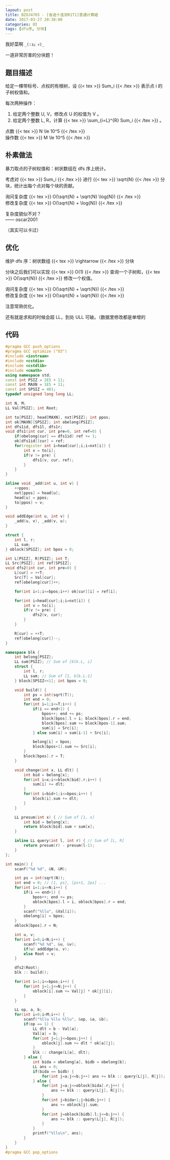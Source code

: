 ```yaml
---
layout: post
title: BZOJ4765 - [省选十连测R1T1]普通计算姬
date: 2017-03-27 20:30:00
categories: OI
tags: [dfs序, 分块]
---
```


我好菜啊 `_(:з」∠)_`

一道非常厉害的分块题！

## 题目描述

给定一棵带标号、点权的有根树，设 {{< tex >}} Sum_i {{< /tex >}} 表示点 i 的子树权值和。

每次两种操作：   
1. 给定两个整数 U, V，修改点 U 的权值为 V 。   
2. 给定两个整数 L, R，计算 {{< tex >}} \sum_{i=L}^{R} Sum_i {{< /tex >}} 。   

点数 {{< tex >}} N \le 10^5 {{< /tex >}}   
操作数 {{< tex >}} M \le 10^5 {{< /tex >}}   

## 朴素做法

暴力取点的子树权值和：树状数组在 dfs 序上统计。

考虑对 {{< tex >}} Sum_i {{< /tex >}} 进行 {{< tex >}} \sqrt{N} {{< /tex >}} 分块，统计出每个点对每个块的贡献。

询问复杂度 {{< tex >}} O(\sqrt{N} + \sqrt{N} \log{N}) {{< /tex >}}   
修改复杂度 {{< tex >}} O(\sqrt{N} + \log{N}) {{< /tex >}}

复杂度貌似不对？   
—— oscar2001

（其实可以卡过）

## 优化

维护 dfs 序：树状数组 {{< tex >}} \rightarrow {{< /tex >}} 分块

分块之后我们可以实现 {{< tex >}} O(1) {{< /tex >}} 查询一个子树和，{{< tex >}} O(\sqrt{N}) {{< /tex >}} 修改一个权值。

询问复杂度 {{< tex >}} O(\sqrt{N} + \sqrt{N}) {{< /tex >}}   
修改复杂度 {{< tex >}} O(\sqrt{N} + \sqrt{N}) {{< /tex >}}

注意常熟优化。

还有就是求和的时候会超 LL，到处 ULL 可破。（数据里修改都是单增的

## 代码

```cpp
#pragma GCC push_options
#pragma GCC optimize ("O3")
#include <iostream>
#include <cstdio>
#include <cstdlib>
#include <cmath>
using namespace std;
const int PSIZ = 2E5 + 11;
const int MAXN = 1E5 + 11;
const int SPSIZ = 401;
typedef unsigned long long LL;

int N, M;
LL Val[PSIZ]; int Root;

int to[PSIZ], head[MAXN], nxt[PSIZ]; int ppos;
int ok[MAXN][SPSIZ]; int obelong[PSIZ];
int dfs1id, dfs1l, dfs1r;
void dfs1(int cur, int pre=0, int ref=0) {
    if(obelong[cur] == dfs1id) ref += 1;
    ok[dfs1id][cur] = ref;
    for(register int i=head[cur];i;i=nxt[i]) {
        int v = to[i];
        if(v != pre) {
            dfs1(v, cur, ref);
        }
    }
}

inline void _add(int u, int v) {
    ++ppos;
    nxt[ppos] = head[u];
    head[u] = ppos;
    to[ppos] = v;
}

void addEdge(int u, int v) {
    _add(u, v), _add(v, u);
}

struct {
    int l, r;
    LL sum;
} oblock[SPSIZ]; int bpos = 0;

int L[PSIZ], R[PSIZ]; int T;
LL Src[PSIZ]; int ref[SPSIZ];
void dfs2(int cur, int pre=0) {
    L[cur] = ++T;
    Src[T] = Val[cur];
    ref[obelong[cur]]++;

    for(int i=1;i<=bpos;i++) ok[cur][i] = ref[i];

    for(int i=head[cur];i;i=nxt[i]) {
        int v = to[i];
        if(v != pre) {
            dfs2(v, cur);
        }
    }

    R[cur] = ++T;
    ref[obelong[cur]]--;
}

namespace blk {
    int belong[PSIZ];
    LL sum[PSIZ]; // Sum of [blk.L, i]
    struct {
        int l, r;
        LL sum; // Sum of [1, blk.L-1]
    } block[SPSIZ<<1]; int bpos = 0;

    void build() {
        int ps = int(sqrt(T));
        int end = 0;
        for(int i=1;i<=T;i++) {
            if(i == end+1) {
                bpos++; end += ps;
                block[bpos].l = i; block[bpos].r = end;
                block[bpos].sum += block[bpos-1].sum;
                sum[i] = Src[i];
            } else sum[i] = sum[i-1] + Src[i];

            belong[i] = bpos;
            block[bpos+1].sum += Src[i];
        }
        block[bpos].r = T;
    }

    void change(int x, LL dlt) {
        int bid = belong[x];
        for(int i=x;i<=block[bid].r;i++) {
            sum[i] += dlt;
        }
        for(int i=bid+1;i<=bpos;i++) {
            block[i].sum += dlt;
        }
    }

    LL presum(int x) { // Sum of [1, x]
        int bid = belong[x];
        return block[bid].sum + sum[x];
    }

    inline LL query(int l, int r) { // Sum of [L, R]
        return presum(r) - presum(l-1);
    }
};

int main() {
    scanf("%d %d", &N, &M);

    int ps = int(sqrt(N));
    int end = 0; // [1, ps], [ps+1, 2ps] ...
    for(int i=1;i<=N;i++) {
        if(i == end+1) {
            bpos++; end += ps;
            oblock[bpos].l = i, oblock[bpos].r = end;
        }
        scanf("%llu", &Val[i]);
        obelong[i] = bpos;
    }
    oblock[bpos].r = N;

    int u, v;
    for(int i=0;i<N;i++) {
        scanf("%d %d", &u, &v);
        if(u) addEdge(u, v);
        else Root = v;
    }

    dfs2(Root);
    blk :: build();

    for(int i=1;i<=bpos;i++) {
        for(int j=1;j<=N;j++) {
            oblock[i].sum += Val[j] * ok[j][i];
        }
    }

    LL op, a, b;
    for(int i=0;i<M;i++) {
        scanf("%llu %llu %llu", &op, &a, &b);
        if(op == 1) {
            LL dlt = b - Val[a];
            Val[a] = b;
            for(int j=1;j<=bpos;j++) {
                oblock[j].sum += dlt * ok[a][j];
            }
            blk :: change(L[a], dlt);
        } else {
            int bida = obelong[a], bidb = obelong[b];
            LL ans = 0;
            if(bida == bidb) {
                for(int j=a;j<=b;j++) ans += blk :: query(L[j], R[j]);
            } else {
                for(int j=a;j<=oblock[bida].r;j++) {
                    ans += blk :: query(L[j], R[j]);
                }
                for(int j=bida+1;j<bidb;j++) {
                    ans += oblock[j].sum;
                }
                for(int j=oblock[bidb].l;j<=b;j++) {
                    ans += blk :: query(L[j], R[j]);
                }
            }
            printf("%llu\n", ans);
        }
    }
}
#pragma GCC pop_options
```
